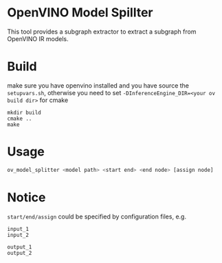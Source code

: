 # OpenVINO Model Spillter

This tool provides a subgraph extractor to extract a subgraph from OpenVINO IR models.

# Build
make sure you have openvino installed and you have source the `setupvars.sh`, otherwise you need to set `-DInferenceEngine_DIR=<your ov build dir>` for cmake
```
mkdir build
cmake ..
make
```
# Usage

```bash
ov_model_splitter <model path> <start end> <end node> [assign node]
```
# Notice
`start/end/assign` could be specified by configuration files, e.g.
```
input_1
input_2
```
```
output_1
output_2
```